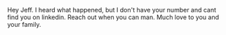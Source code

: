 Hey Jeff. I heard what happened, but I don't have your number and cant find you on linkedin. Reach out when you can man. Much love to you and your family. 